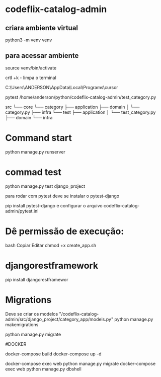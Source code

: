 # codeflix-catalog-admin

## criara ambiente virtual 
python3 -m venv venv 

## para acessar ambiente
 source venv/bin/activate

crtl +k - limpa o terminal 

C:\Users\ANDERSON\AppData\Local\Programs\cursor


pytest  /home/anderson/python/codeflix-catalog-admin/test_category.py

src
└── core
    └── category
        ├── application
        ├── domain
        │   └── category.py
        ├── infra
        └── test
            ├── application
            │   └── test_category.py
            ├── domain
            └── infra


# Command start
python manage.py runserver

# commad test 
python manage.py test django_project

para rodar com pytest deve se instalar o pytest-django 

pip install pytest-django
e configurar o arquivo codeflix-catalog-admin/pytest.ini
 

# Dê permissão de execução:

bash
Copiar
Editar
chmod +x create_app.sh

# djangorestframework
pip install djangorestframewor


# Migrations 
Deve se criar os modelos "/codeflix-catalog-admin/src/django_project/category_app/models.py"
python manage.py makemigrations

python manage.py migrate

#DOCKER 

docker-compose build
docker-compose up -d

docker-compose exec web python manage.py migrate
docker-compose exec web python manage.py dbshell
